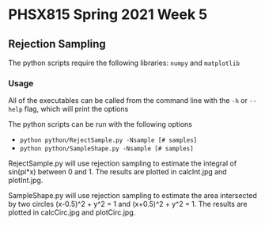 # PHSX815 Spring 2021 Week 5

## Rejection Sampling

The python scripts require the following libraries: `numpy` and `matplotlib`

### Usage

All of the executables can be called from the
command line with the `-h` or `--help` flag, which will print the options

The python scripts can be run with the following options
- `python python/RejectSample.py -Nsample [# samples]`
- `python python/SampleShape.py -Nsample [# samples]`

RejectSample.py will use rejection sampling to estimate the integral of sin(pi\*x) between 0 and 1. The results are plotted in calcInt.jpg and plotInt.jpg.

SampleShape.py will use rejection sampling to estimate the area intersected by two circles (x-0.5)^2 + y^2 = 1 and (x+0.5)^2 + y^2 = 1. The results are plotted in calcCirc.jpg and plotCirc.jpg.